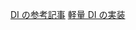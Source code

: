 [DI の参考記事](https://zenn.dev/chida/articles/1f7df8f2beb6b6)
[軽量 DI の実装](https://qiita.com/tak001/items/83bdb140e2e0df13df09)
